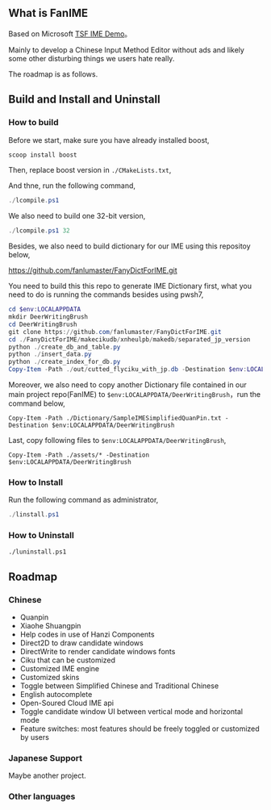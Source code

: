 ## What is FanIME

Based on Microsoft [TSF IME Demo](https://github.com/microsoft/Windows-classic-samples/tree/main/Samples/IME/cpp/SampleIME)。

Mainly to develop a Chinese Input Method Editor without ads and likely some other disturbing things we users hate really.

The roadmap is as follows.

## Build and Install and Uninstall

### How to build

Before we start, make sure you have already installed boost,

```powershell
scoop install boost
```

Then, replace boost version in `./CMakeLists.txt`,

And thne, run the following command,

```powershell
./lcompile.ps1
```

We also need to build one 32-bit version,

```powershell
./lcompile.ps1 32
```

Besides, we also need to build dictionary for our IME using this repositoy below,

<https://github.com/fanlumaster/FanyDictForIME.git>

You need to build this this repo to generate IME Dictionary first, what you need to do is running the commands besides using pwsh7,

```powershell
cd $env:LOCALAPPDATA
mkdir DeerWritingBrush
cd DeerWritingBrush
git clone https://github.com/fanlumaster/FanyDictForIME.git
cd ./FanyDictForIME/makecikudb/xnheulpb/makedb/separated_jp_version
python ./create_db_and_table.py
python ./insert_data.py
python ./create_index_for_db.py
Copy-Item -Path ./out/cutted_flyciku_with_jp.db -Destination $env:LOCALAPPDATA/DeerWritingBrush
```

Moreover, we also need to copy another Dictionary file contained in our main project repo(FanIME) to `$env:LOCALAPPDATA/DeerWritingBrush`，run the command below,

```powersehll
Copy-Item -Path ./Dictionary/SampleIMESimplifiedQuanPin.txt -Destination $env:LOCALAPPDATA/DeerWritingBrush
```

Last, copy following files to `$env:LOCALAPPDATA/DeerWritingBrush`,

```powersehll
Copy-Item -Path ./assets/* -Destination $env:LOCALAPPDATA/DeerWritingBrush
```

### How to Install

Run the following command as administrator,

```powershell
./linstall.ps1
```

### How to Uninstall

```shell
./luninstall.ps1
```

## Roadmap

### Chinese

- Quanpin
- Xiaohe Shuangpin
- Help codes in use of Hanzi Components
- Direct2D to draw candidate windows
- DirectWrite to render candidate windows fonts
- Ciku that can be customized
- Customized IME engine
- Customized skins
- Toggle between Simplified Chinese and Traditional Chinese
- English autocomplete
- Open-Soured Cloud IME api
- Toggle candidate window UI between vertical mode and horizontal mode
- Feature switches: most features should be freely toggled or customized by users

### Japanese Support

Maybe another project.

### Other languages
